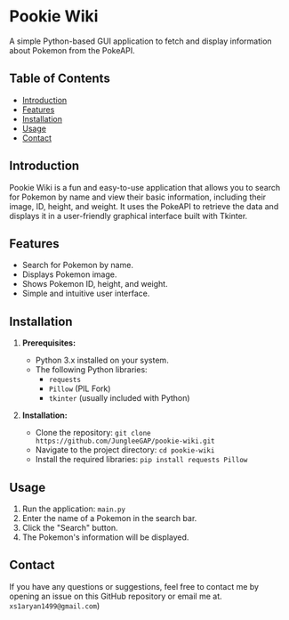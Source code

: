 # Pookie Wiki

A simple Python-based GUI application to fetch and display information about Pokemon from the PokeAPI.

## Table of Contents

- [Introduction](#introduction)
- [Features](#features)
- [Installation](#installation)
- [Usage](#usage)
- [Contact](#contact)  

## Introduction

Pookie Wiki is a fun and easy-to-use application that allows you to search for Pokemon by name and view their basic information, including their image, ID, height, and weight.  It uses the PokeAPI to retrieve the data and displays it in a user-friendly graphical interface built with Tkinter.

## Features

- Search for Pokemon by name.
- Displays Pokemon image.
- Shows Pokemon ID, height, and weight.
- Simple and intuitive user interface.

## Installation

1. **Prerequisites:**
   - Python 3.x installed on your system.
   - The following Python libraries:
     - `requests`
     - `Pillow` (PIL Fork)
     - `tkinter` (usually included with Python)

2. **Installation:**
   - Clone the repository: `git clone https://github.com/JungleeGAP/pookie-wiki.git`  
   - Navigate to the project directory: `cd pookie-wiki`
   - Install the required libraries: `pip install requests Pillow`

## Usage

1. Run the application: `main.py` 
2. Enter the name of a Pokemon in the search bar.
3. Click the "Search" button.
4. The Pokemon's information will be displayed.

## Contact

If you have any questions or suggestions, feel free to contact me by opening an issue on this GitHub repository or email me at. ` xs1aryan1499@gmail.com`)
